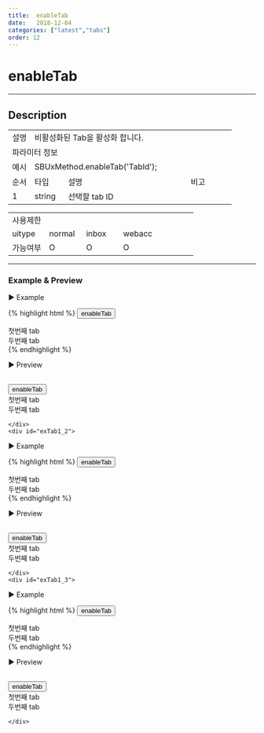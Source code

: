 ```yaml
---
title:  enableTab
date:   2018-12-04
categories: ["latest","tabs"]
order: 12
---
```


enableTab
===

---

## Description

<table style="width:100%">
    <colgroup>
        <col width="10%"/>
        <col width="15%"/>
        <col width="55%"/>
        <col width="20%"/>
    </colgroup>
    <tr>
        <td class="tdTitle tdBg">설명</td>
        <td colspan="3">비활성화된 Tab을 활성화 합니다.</td>
    </tr>
    <tr>
        <td class="tdTitle tdCenter tdBg" colspan="4">파라미터 정보</td>
    </tr>
    <tr>
        <td class="tdTitle tdCenter tdBg">예시</td>
        <td colspan="3">SBUxMethod.enableTab('TabId');</td>
    </tr>
    <tr>
        <td class="tdTitle tdCenter tdBg">순서</td>
        <td class="tdTitle tdCenter tdBg">타입</td>
        <td class="tdTitle tdCenter tdBg">설명</td>
        <td class="tdTitle tdCenter tdBg">비고</td>
    </tr>
    <tr>
        <td class="tdCenter">1</td>
        <td class="tdCenter">string</td>
        <td>선택할 tab ID</td>
        <td></td>
    </tr>
</table>
<table style="width:100%">
    <colgroup>
        <col width="20%"/>
        <col width="20%"/>
        <col width="20%"/>
        <col width="20%"/>
        <col width="20%"/>
    </colgroup>
    <tr>
        <td class="tdTitle tdBg tdCenter" colspan="5">사용제한</td>
    </tr>
    <tr>
        <td class="tdTitle tdBg">uitype</td>
        <td class="tdCenter">normal</td>
        <td class="tdCenter">inbox</td>
        <td class="tdCenter">webacc</td>
        <td></td>
    </tr>
    <tr>
        <td class="tdTitle tdBg">가능여부</td>
        <td class="tdBlue tdCenter">O</td>
        <td class="tdBlue tdCenter">O</td>
        <td class="tdBlue tdCenter">O</td>
        <td></td>
    </tr>
</table>

---
### Example & Preview

<script>
    $(document).ready(function(){
        SBUxMethod.disableTab('tab1_2');
        SBUxMethod.disableTab('tab2_2');
        SBUxMethod.disableTab('tab3_2');
    });
</script>

<sbux-tabs id="exTab1" name="exTab1" uitype="normal" title-target-id-array="exTab1_1^exTab1_2^exTab1_3" title-text-array="normal^inbox^webacc"></sbux-tabs>
<div class="tab-content">
    <div id="exTab1_1">

▶ Example

{% highlight html %}
<input type="button" value="enableTab" onclick="SBUxMethod.enableTab('tab1_2');">
<sbux-tabs id="sbIdx1" name="sbTagNm1" uitype="normal" title-target-id-array="tab1_1^tab1_2" title-text-array="tab1^tab2"></sbux-tabs>
<div class="tab-content">
    <div id="tab1_1">
        첫번째 tab
    </div>
    <div id="tab1_2">
        두번째 tab
    </div>
</div>
{% endhighlight %}

<br>

▶ Preview

<br>
<input type="button" value="enableTab" onclick="SBUxMethod.enableTab('tab1_2');">
<sbux-tabs id="sbIdx1" name="sbTagNm1" uitype="normal" title-target-id-array="tab1_1^tab1_2" title-text-array="tab1^tab2"></sbux-tabs>
<div class="tab-content">
    <div id="tab1_1">
        첫번째 tab
    </div>
    <div id="tab1_2">
        두번째 tab
    </div>
</div>

    </div>
    <div id="exTab1_2">

▶ Example

{% highlight html %}
<input type="button" value="enableTab" onclick="SBUxMethod.enableTab('tab2_2');">
<sbux-tabs id="sbIdx2" name="sbTagNm2" uitype="inbox" title-target-id-array="tab2_1^tab2_2" title-text-array="tab1^tab2"></sbux-tabs>
<div class="tab-content">
    <div id="tab2_1">
        첫번째 tab
    </div>
    <div id="tab2_2">
        두번째 tab
    </div>
</div>
{% endhighlight %}

<br>

▶ Preview

<br>
<input type="button" value="enableTab" onclick="SBUxMethod.enableTab('tab2_2');">
<sbux-tabs id="sbIdx2" name="sbTagNm2" uitype="inbox" title-target-id-array="tab2_1^tab2_2" title-text-array="tab1^tab2"></sbux-tabs>
<div class="tab-content">
    <div id="tab2_1">
        첫번째 tab
    </div>
    <div id="tab2_2">
        두번째 tab
    </div>
</div>

    </div>
    <div id="exTab1_3">

▶ Example

{% highlight html %}
<input type="button" value="enableTab" onclick="SBUxMethod.enableTab('tab3_2');">
<sbux-tabs id="sbIdx3" name="sbTagNm3" uitype="webacc" title-target-id-array="tab3_1^tab3_2" title-text-array="tab1^tab2" is-scrollable="false"></sbux-tabs>
<div class="tab-content">
    <div id="tab3_1">
        첫번째 tab
    </div>
    <div id="tab3_2">
        두번째 tab
    </div>
</div>
{% endhighlight %}

<br>

▶ Preview

<br>
<input type="button" value="enableTab" onclick="SBUxMethod.enableTab('tab3_2');">
<sbux-tabs id="sbIdx3" name="sbTagNm3" uitype="webacc" title-target-id-array="tab3_1^tab3_2" title-text-array="tab1^tab2" is-scrollable="false"></sbux-tabs>
<div class="tab-content">
    <div id="tab3_1">
        첫번째 tab
    </div>
    <div id="tab3_2">
        두번째 tab
    </div>
</div>

    </div>
</div>